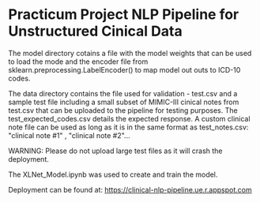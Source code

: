# Practicum Project NLP Pipeline for Unstructured Cinical Data 

The model directory cotains a file with the model weights that can be used to load the mode and the encoder file from sklearn.preprocessing.LabelEncoder() to map model out outs to ICD-10 codes.

The data directory contains the file used for validation - test.csv and a sample test file including a small subset of MIMIC-III cinical notes from test.csv that can be uploaded to the pipeline for testing purposes. The test_expected_codes.csv details the expected response. A custom clinical note file can be used as long as it is in the same format as test_notes.csv: "clinical note #1" , "clinical note #2"... 

WARNING: Please do not upload large test files as it will crash the deployment.

The XLNet_Model.ipynb was used to create and train the model.

Deployment can be found at: https://clinical-nlp-pipeline.ue.r.appspot.com
